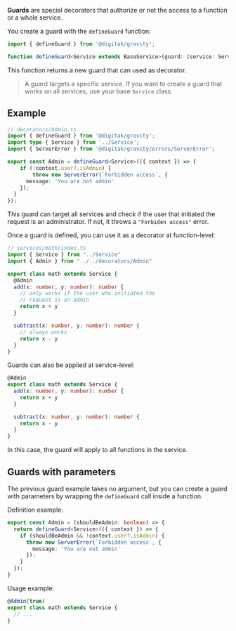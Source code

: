 **Guards** are special decorators that authorize or not the access to a function or a whole service.

You create a guard with the `defineGuard` function:

```ts
import { defineGuard } from '@digitak/gravity';

function defineGuard<Service extends BaseService>(guard: (service: Service) => any);
```

This function returns a new guard that can used as decorator.

> A guard targets a specific service. If you want to create a guard that works on all services, use your base `Service` class.

## Example

```ts
// decorators/Admin.ts
import { defineGuard } from '@digitak/gravity';
import type { Service } from '../Service';
import { ServerError } from '@digitak/gravity/errors/ServerError';

export const Admin = defineGuard<Service>(({ context }) => {
	if (!context.user?.isAdmin) {
		throw new ServerError(`Forbidden access`, {
      message: 'You are not admin'
    });
  }
});
```

This guard can target all services and check if the user that initiated the request is an administrator. If not, it throws a `"Forbiden access"` error.

Once a guard is defined, you can use it as a decorator at function-level:

```ts
// services/math/index.ts
import { Service } from "../Service"
import { Admin } from "../../decorators/Admin"

export class math extends Service {
  @Admin
  add(x: number, y: number): number {
    // only works if the user who initiated the
    // request is an admin
    return x + y
  }

  subtract(x: number, y: number): number {
    // always works
    return x - y
  }
}
```

Guards can also be applied at service-level:

```ts
@Admin
export class math extends Service {
  add(x: number, y: number): number {
    return x + y
  }

  subtract(x: number, y: number): number {
    return x - y
  }
}
```

In this case, the guard will apply to all functions in the service.

## Guards with parameters

The previous guard example takes no argument, but you can create a guard with parameters by wrapping the `defineGuard` call inside a function.

Definition example:

```ts
export const Admin = (shouldBeAdmin: boolean) => {
  return defineGuard<Service>(({ context }) => {
    if (shouldBeAdmin && !context.user?.isAdmin) {
      throw new ServerError(`Forbidden access`, {
        message: 'You are not admin'
      });
    }
  });
}
```

Usage example:

```ts
@Admin(true)
export class math extends Service {
  // ...
}
```
